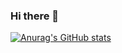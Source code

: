 ### Hi there 👋

[![Anurag's GitHub stats](https://github-readme-stats.vercel.app/api?username=giridhar45ro)](https://github.com/giridhar45ro/github-readme-stats)
